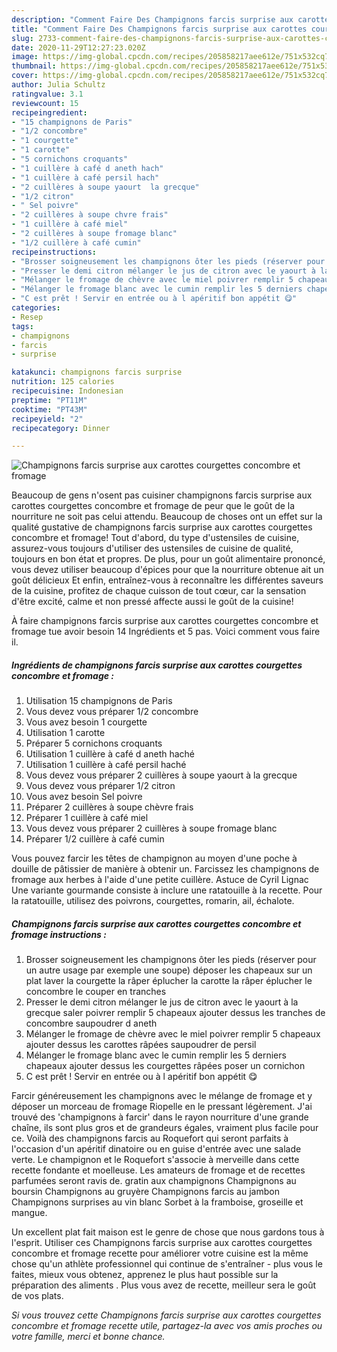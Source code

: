 ```yaml
---
description: "Comment Faire Des Champignons farcis surprise aux carottes courgettes concombre et fromage"
title: "Comment Faire Des Champignons farcis surprise aux carottes courgettes concombre et fromage"
slug: 2733-comment-faire-des-champignons-farcis-surprise-aux-carottes-courgettes-concombre-et-fromage
date: 2020-11-29T12:27:23.020Z
image: https://img-global.cpcdn.com/recipes/205858217aee612e/751x532cq70/champignons-farcis-surprise-aux-carottes-courgettes-concombre-et-fromage-photo-principale-de-la-recette.jpg
thumbnail: https://img-global.cpcdn.com/recipes/205858217aee612e/751x532cq70/champignons-farcis-surprise-aux-carottes-courgettes-concombre-et-fromage-photo-principale-de-la-recette.jpg
cover: https://img-global.cpcdn.com/recipes/205858217aee612e/751x532cq70/champignons-farcis-surprise-aux-carottes-courgettes-concombre-et-fromage-photo-principale-de-la-recette.jpg
author: Julia Schultz
ratingvalue: 3.1
reviewcount: 15
recipeingredient:
- "15 champignons de Paris"
- "1/2 concombre"
- "1 courgette"
- "1 carotte"
- "5 cornichons croquants"
- "1 cuillère à café d aneth hach"
- "1 cuillère à café persil hach"
- "2 cuillères à soupe yaourt  la grecque"
- "1/2 citron"
- " Sel poivre"
- "2 cuillères à soupe chvre frais"
- "1 cuillère à café miel"
- "2 cuillères à soupe fromage blanc"
- "1/2 cuillère à café cumin"
recipeinstructions:
- "Brosser soigneusement les champignons ôter les pieds (réserver pour un autre usage par exemple une soupe) déposer les chapeaux sur un plat laver la courgette la râper éplucher la carotte la râper éplucher le concombre le couper en tranches"
- "Presser le demi citron mélanger le jus de citron avec le yaourt à la grecque saler poivrer remplir 5 chapeaux ajouter dessus les tranches de concombre saupoudrer d aneth"
- "Mélanger le fromage de chèvre avec le miel poivrer remplir 5 chapeaux ajouter dessus les carottes râpées saupoudrer de persil"
- "Mélanger le fromage blanc avec le cumin remplir les 5 derniers chapeaux ajouter dessus les courgettes râpées poser un cornichon"
- "C est prêt ! Servir en entrée ou à l apéritif bon appétit 😋"
categories:
- Resep
tags:
- champignons
- farcis
- surprise

katakunci: champignons farcis surprise 
nutrition: 125 calories
recipecuisine: Indonesian
preptime: "PT11M"
cooktime: "PT43M"
recipeyield: "2"
recipecategory: Dinner

---
```



![Champignons farcis surprise aux carottes courgettes concombre et fromage](https://img-global.cpcdn.com/recipes/205858217aee612e/751x532cq70/champignons-farcis-surprise-aux-carottes-courgettes-concombre-et-fromage-photo-principale-de-la-recette.jpg)

Beaucoup de gens n'osent pas cuisiner champignons farcis surprise aux carottes courgettes concombre et fromage de peur que le goût de la nourriture ne soit pas celui attendu. Beaucoup de choses ont un effet sur la qualité gustative de champignons farcis surprise aux carottes courgettes concombre et fromage! Tout d'abord, du type d'ustensiles de cuisine, assurez-vous toujours d'utiliser des ustensiles de cuisine de qualité, toujours en bon état et propres. De plus, pour un goût alimentaire prononcé, vous devez utiliser beaucoup d'épices pour que la nourriture obtenue ait un goût délicieux Et enfin, entraînez-vous à reconnaître les différentes saveurs de la cuisine, profitez de chaque cuisson de tout cœur, car la sensation d'être excité, calme et non pressé affecte aussi le goût de la cuisine!

<!--inarticleads1-->

À faire champignons farcis surprise aux carottes courgettes concombre et fromage tue avoir besoin 14 Ingrédients et 5 pas. Voici comment vous faire il.

##### Ingrédients de champignons farcis surprise aux carottes courgettes concombre et fromage :

1. Utilisation 15 champignons de Paris
1. Vous devez vous préparer 1/2 concombre
1. Vous avez besoin 1 courgette
1. Utilisation 1 carotte
1. Préparer 5 cornichons croquants
1. Utilisation 1 cuillère à café d aneth haché
1. Utilisation 1 cuillère à café persil haché
1. Vous devez vous préparer 2 cuillères à soupe yaourt à la grecque
1. Vous devez vous préparer 1/2 citron
1. Vous avez besoin  Sel poivre
1. Préparer 2 cuillères à soupe chèvre frais
1. Préparer 1 cuillère à café miel
1. Vous devez vous préparer 2 cuillères à soupe fromage blanc
1. Préparer 1/2 cuillère à café cumin


Vous pouvez farcir les têtes de champignon au moyen d&#39;une poche à douille de pâtissier de manière à obtenir un. Farcissez les champignons de fromage aux herbes à l&#39;aide d&#39;une petite cuillère. Astuce de Cyril Lignac Une variante gourmande consiste à inclure une ratatouille à la recette. Pour la ratatouille, utilisez des poivrons, courgettes, romarin, ail, échalote. 

<!--inarticleads2-->

##### Champignons farcis surprise aux carottes courgettes concombre et fromage instructions :

1. Brosser soigneusement les champignons ôter les pieds (réserver pour un autre usage par exemple une soupe) déposer les chapeaux sur un plat laver la courgette la râper éplucher la carotte la râper éplucher le concombre le couper en tranches
1. Presser le demi citron mélanger le jus de citron avec le yaourt à la grecque saler poivrer remplir 5 chapeaux ajouter dessus les tranches de concombre saupoudrer d aneth
1. Mélanger le fromage de chèvre avec le miel poivrer remplir 5 chapeaux ajouter dessus les carottes râpées saupoudrer de persil
1. Mélanger le fromage blanc avec le cumin remplir les 5 derniers chapeaux ajouter dessus les courgettes râpées poser un cornichon
1. C est prêt ! Servir en entrée ou à l apéritif bon appétit 😋


Farcir généreusement les champignons avec le mélange de fromage et y déposer un morceau de fromage Riopelle en le pressant légèrement. J&#39;ai trouvé des &#39;champignons à farcir&#39; dans le rayon nourriture d&#39;une grande chaîne, ils sont plus gros et de grandeurs égales, vraiment plus facile pour ce. Voilà des champignons farcis au Roquefort qui seront parfaits à l&#39;occasion d&#39;un apéritif dinatoire ou en guise d&#39;entrée avec une salade verte. Le champignon et le Roquefort s&#39;associe à merveille dans cette recette fondante et moelleuse. Les amateurs de fromage et de recettes parfumées seront ravis de. gratin aux champignons Champignons au boursin Champignons au gruyère Champignons farcis au jambon Champignons surprises au vin blanc Sorbet à la framboise, groseille et mangue. 

<!--inarticleads1-->

<p>
Un excellent plat fait maison est le genre de chose que nous gardons tous à l'esprit. Utiliser ces Champignons farcis surprise aux carottes courgettes concombre et fromage recette pour améliorer votre cuisine est la même chose qu'un athlète professionnel qui continue de s'entraîner - plus vous le faites, mieux vous obtenez, apprenez le plus haut possible sur la préparation des aliments . Plus vous avez de recette, meilleur sera le goût de vos plats.
</p>

<p>
<i>Si vous trouvez cette Champignons farcis surprise aux carottes courgettes concombre et fromage recette utile, partagez-la avec vos amis proches ou votre famille, merci et bonne chance.</i>
</p>
